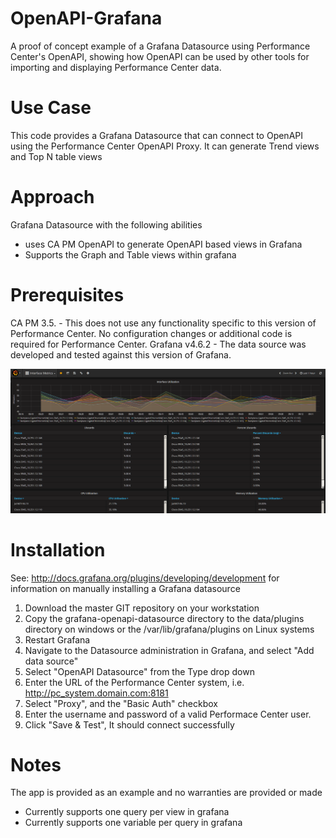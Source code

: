 # OpenAPI-Grafana
A proof of concept example of a Grafana Datasource using Performance Center's OpenAPI, showing how OpenAPI can be used by other tools for importing and displaying Performance Center data.

# Use Case
This code provides a Grafana Datasource that can connect to OpenAPI using the Performance Center OpenAPI Proxy. It can generate Trend views and Top N table views

# Approach
Grafana Datasource with the following abilities
* uses CA PM OpenAPI to generate OpenAPI based views in Grafana
* Supports the Graph and Table views within grafana

# Prerequisites
CA PM 3.5. - This does not use any functionality specific to this version of Performance Center. No configuration changes or additional code is required for Performance Center.
Grafana v4.6.2 - The data source was developed and tested against this version of Grafana.

![Example Dashboard](img/grafana_screenshot.png)

# Installation
See: http://docs.grafana.org/plugins/developing/development for information on manually installing a Grafana datasource
1. Download the master GIT repository on your workstation
2. Copy the grafana-openapi-datasource directory to the data/plugins directory on windows or the /var/lib/grafana/plugins on Linux systems 
3. Restart Grafana
4. Navigate to the Datasource administration in Grafana, and select "Add data source"
5. Select "OpenAPI Datasource" from the Type drop down
6. Enter the URL of the Performance Center system, i.e. http://pc_system.domain.com:8181
7. Select "Proxy", and the "Basic Auth" checkbox
8. Enter the username and password of a valid Performace Center user.
7. Click "Save & Test", It should connect successfully

# Notes
The app is provided as an example and no warranties are provided or made
* Currently supports one query per view in grafana
* Currently supports one variable per query in grafana
